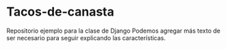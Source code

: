# Tacos-de-canasta
Repositorio ejemplo para la clase de Django
Podemos agregar más texto de ser necesario para seguir explicando las características.

